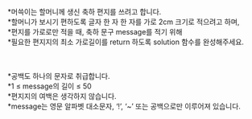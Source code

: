 
 *머쓱이는 할머니께 생신 축하 편지를 쓰려고 합니다. <br>
 *할머니가 보시기 편하도록 글자 한 자 한 자를 가로 2cm 크기로 적으려고 하며, <br>
 *편지를 가로로만 적을 때, 축하 문구 message를 적기 위해 <br>
 *필요한 편지지의 최소 가로길이를 return 하도록 solution 함수를 완성해주세요.<br>

 <br><br>
 *공백도 하나의 문자로 취급합니다.<br>
 *1 ≤ message의 길이 ≤ 50  <br>
 *편지지의 여백은 생각하지 않습니다.<br>
 *message는 영문 알파벳 대소문자, ‘!’, ‘~’ 또는 공백으로만 이루어져 있습니다.



